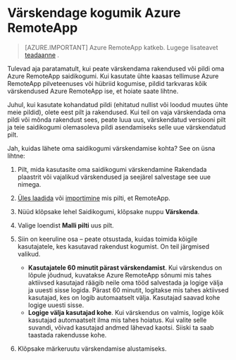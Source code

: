<properties
   pageTitle="Värskendage oma Azure RemoteApp saidikogumi | Microsoft Azure'i"
   description="Siit saate teada, kuidas värskendada oma saidikogumi Azure RemoteApp"
   services="remoteapp"
   documentationCenter=""
   authors="lizap"
   manager="mbaldwin"
   editor=""/>

<tags
   ms.service="remoteapp"
   ms.devlang="NA"
   ms.topic="article"
   ms.tgt_pltfrm="NA"
   ms.workload="compute"
   ms.date="08/15/2016"
   ms.author="elizapo"/>

# <a name="update-a-collection-in-azure-remoteapp"></a>Värskendage kogumik Azure RemoteApp

> [AZURE.IMPORTANT]
> Azure RemoteApp katkeb. Lugege lisateavet [teadaanne](https://go.microsoft.com/fwlink/?linkid=821148) .

Tulevad aja paratamatult, kui peate värskendama rakendused või pildi oma Azure RemoteApp saidikogumi. Kui kasutate ühte kaasas tellimuse Azure RemoteApp pilveteenuses või hübriid kogumise, pildid tarkvaras kõik värskendused Azure RemoteApp ise, et hoiate saate lihtne.

Juhul, kui kasutate kohandatud pildi (ehitatud nullist või loodud muutes ühte meie pildid), olete eest pilt ja rakendused. Kui teil on vaja värskendada oma pildi või mõnda rakendust sees, peate luua uus, värskendatud versiooni pilt ja teie saidikogumi olemasoleva pildi asendamiseks selle uue värskendatud pilt.

Jah, kuidas lähete oma saidikogumi värskendamise kohta? See on üsna lihtne:

1. Pilt, mida kasutasite oma saidikogumi värskendamine Rakendada plaastrit või vajalikud värskendused ja seejärel salvestage see uue nimega.
2. [Üles laadida](remoteapp-uploadimage.md) või [importimine](remoteapp-image-on-azurevm.md) mis pilti, et RemoteApp.
3. Nüüd klõpsake lehel Saidikogumi, klõpsake nuppu **Värskenda**.
4. Valige loendist **Malli pilti** uus pilt.
4. Siin on keeruline osa – peate otsustada, kuidas toimida kõigile kasutajatele, kes kasutavad rakendust kogumist. On teil järgmised valikud.
    - **Kasutajatele 60 minutit pärast värskendamist**. Kui värskendus on lõpule jõudnud, kuvatakse Azure RemoteApp sõnumi mis tahes aktiivsed kasutajad räägib neile oma tööd salvestada ja logige välja ja uuesti sisse logida. Pärast 60 minutit, logitakse mis tahes aktiivsed kasutajad, kes on logib automaatselt välja. Kasutajad saavad kohe logige uuesti sisse.
    - **Logige välja kasutajad kohe**. Kui värskendus on valmis, logige kõik kasutajad automaatselt ilma mis tahes hoiatus. Kui valite selle suvandi, võivad kasutajad andmed lähevad kaotsi. Siiski ta saab taastada rakendusse kohe.

1. Klõpsake märkeruutu värskendamise alustamiseks.
